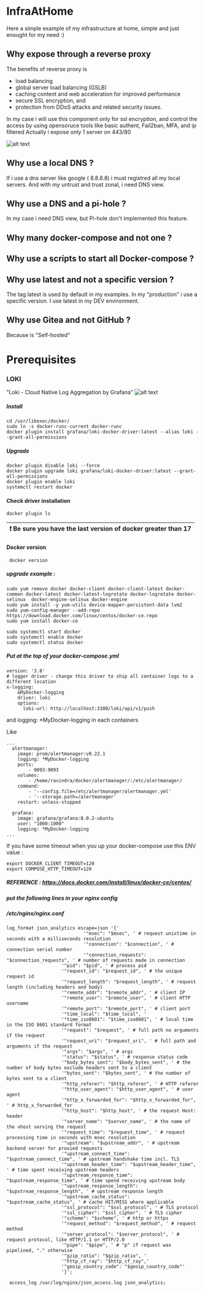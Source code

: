 # InfraAtHome

Here a simple example of my infrastructure at home, simple and just enought for my need :)

## Why expose through a reverse proxy
The benefits of  reverse proxy is 
- load balancing
- global server load balancing (GSLB)
- caching content and web acceleration for improved performance
- secure SSL encryption, and
- protection from DDoS attacks and related security issues.

In my case i will use this component only for ssl encryption, and control the access by using opensoruce tools like basic authent, Fail2ban, MFA, and ip filtered
Actually i expose only 1 server on 443/80

![alt text](https://ravindrajob.blob.core.windows.net/assets/HL-InfraAtHome.png)

## Why use a local DNS ?
If i use a dns server like google ( 8.8.8.8) i must registred all my local servers. And with my untrust and trust zonal, i need DNS view.
## Why use a DNS and a pi-hole  ?
In my case i need DNS view, but Pi-hole don't implemented this feature.
## Why many docker-compose and not one ?
## Why use a scripts to start all Docker-compose ?
## Why use latest and not a specific version ?
The tag latest is used by default in my examples. In my "production" i use a specific version. I use latest in my DEV environment.
## Why use Gitea and not GitHub ?
Because is "Self-hosted"

# Prerequisites

### LOKI
"Loki - Cloud Native Log Aggregation by Grafana"
![alt text](https://ravindrajob.blob.core.windows.net/assets/loki.png)
##### Install
```console
cd /usr/libexec/docker/
sudo ln -s docker-runc-current docker-runc 
docker plugin install grafana/loki-docker-driver:latest --alias loki --grant-all-permissions
 ```
##### Upgrade
```console
docker plugin disable loki --force
docker plugin upgrade loki grafana/loki-docker-driver:latest --grant-all-permissions
docker plugin enable loki
systemctl restart docker
 ```
#### Check driver installation
```console
docker plugin ls
 ```
| :exclamation:   Be sure you have the last version of docker greater than 17  |
|------------------------------------------------------------------------------|
#### Docker version 
```console
 docker version
 ```
##### upgrade example :
```console
sudo yum remove docker docker-client docker-client-latest docker-common docker-latest docker-latest-logrotate docker-logrotate docker-selinux  docker-engine-selinux docker-engine
sudo yum install -y yum-utils device-mapper-persistent-data lvm2
sudo yum-config-manager --add-repo https://download.docker.com/linux/centos/docker-ce.repo
sudo yum install docker-ce

sudo systemctl start docker
sudo systemctl enable docker
sudo systemctl status docker
```


##### Put at the top of your docker-compose.yml
```console
version: '3.8'
# logger driver - change this driver to ship all container logs to a different location
x-logging:
    &MyDocker-logging
    driver: loki
    options:
      loki-url: http://localhost:3100/loki/api/v1/push

 ```
and 
   logging: *MyDocker-logging
in each containers

Like 
```console
...
  alertmanager:
    image: prom/alertmanager:v0.22.1
    logging: *MyDocker-logging
    ports:
        - 9093:9093
    volumes:
        - /home/ravindra/docker/alertmanager/:/etc/alertmanager/
    command:
        - '--config.file=/etc/alertmanager/alertmanager.yml'
        - '--storage.path=/alertmanager'
    restart: unless-stopped

  grafana:
    image: grafana/grafana:8.0.2-ubuntu
    user: "1000:1000"
    logging: *MyDocker-logging
...

 ```


If you have some timeout when you up your docker-compose use this ENV value :

```console
export DOCKER_CLIENT_TIMEOUT=120
export COMPOSE_HTTP_TIMEOUT=120
 ```


##### REFERENCE : https://docs.docker.com/install/linux/docker-ce/centos/


##### put the following lines in your nginx config
##### /etc/nginx/nginx.conf
```console
log_format json_analytics escape=json '{'
                            '"msec": "$msec", ' # request unixtime in seconds with a milliseconds resolution
                            '"connection": "$connection", ' # connection serial number
                            '"connection_requests": "$connection_requests", ' # number of requests made in connection
                    '"pid": "$pid", ' # process pid
                    '"request_id": "$request_id", ' # the unique request id
                    '"request_length": "$request_length", ' # request length (including headers and body)
                    '"remote_addr": "$remote_addr", ' # client IP
                    '"remote_user": "$remote_user", ' # client HTTP username
                    '"remote_port": "$remote_port", ' # client port
                    '"time_local": "$time_local", '
                    '"time_iso8601": "$time_iso8601", ' # local time in the ISO 8601 standard format
                    '"request": "$request", ' # full path no arguments if the request
                    '"request_uri": "$request_uri", ' # full path and arguments if the request
                    '"args": "$args", ' # args
                    '"status": "$status", ' # response status code
                    '"body_bytes_sent": "$body_bytes_sent", ' # the number of body bytes exclude headers sent to a client
                    '"bytes_sent": "$bytes_sent", ' # the number of bytes sent to a client
                    '"http_referer": "$http_referer", ' # HTTP referer
                    '"http_user_agent": "$http_user_agent", ' # user agent
                    '"http_x_forwarded_for": "$http_x_forwarded_for", ' # http_x_forwarded_for
                    '"http_host": "$http_host", ' # the request Host: header
                    '"server_name": "$server_name", ' # the name of the vhost serving the request
                    '"request_time": "$request_time", ' # request processing time in seconds with msec resolution
                    '"upstream": "$upstream_addr", ' # upstream backend server for proxied requests
                    '"upstream_connect_time": "$upstream_connect_time", ' # upstream handshake time incl. TLS
                    '"upstream_header_time": "$upstream_header_time", ' # time spent receiving upstream headers
                    '"upstream_response_time": "$upstream_response_time", ' # time spend receiving upstream body
                    '"upstream_response_length": "$upstream_response_length", ' # upstream response length
                    '"upstream_cache_status": "$upstream_cache_status", ' # cache HIT/MISS where applicable
                    '"ssl_protocol": "$ssl_protocol", ' # TLS protocol
                    '"ssl_cipher": "$ssl_cipher", ' # TLS cipher
                    '"scheme": "$scheme", ' # http or https
                    '"request_method": "$request_method", ' # request method
                    '"server_protocol": "$server_protocol", ' # request protocol, like HTTP/1.1 or HTTP/2.0
                    '"pipe": "$pipe", ' # "p" if request was pipelined, "." otherwise
                    '"gzip_ratio": "$gzip_ratio", '
                    '"http_cf_ray": "$http_cf_ray",'
                    '"geoip_country_code": "$geoip_country_code"'
                    '}';

 access_log /var/log/nginx/json_access.log json_analytics;

```
